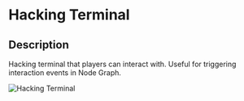 # Hacking Terminal

## Description

Hacking terminal that players can interact with. Useful for triggering interaction events in Node Graph.

![Hacking Terminal](../../../.gitbook/assets/images/objects/gameplay/sandbox/hacking-terminal.png)
